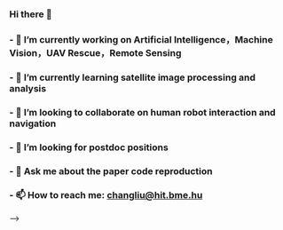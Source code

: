 ### Hi there 👋
### - 🔭 I’m currently working on Artificial Intelligence，Machine Vision，UAV Rescue，Remote Sensing
### - 🌱 I’m currently learning satellite image processing and analysis
### - 👯 I’m looking to collaborate on human robot interaction and navigation
### - 🤔 I’m looking for postdoc positions
### - 💬 Ask me about the paper code reproduction
### - 📫 How to reach me: changliu@hit.bme.hu
-->

<!--
**Cuki-Chang/Cuki-Chang** is a ✨ _special_ ✨ repository because its `README.md` (this file) appears on your GitHub profile.

Here are some ideas to get you started:


